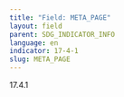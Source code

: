 ```yaml
---
title: "Field: META_PAGE"
layout: field
parent: SDG_INDICATOR_INFO
language: en
indicator: 17-4-1
slug: META_PAGE
---
```

17.4.1